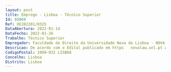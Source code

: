 ```yaml
--- 
layout: post
title: Emprego - Lisboa - Técnico Superior
Id: 93069
Ref: OE202201/0325
DataAbertura: 2022-01-14
DataFecho: 2022-01-26
Trabalho: Técnico Superior
Empregador: Faculdade de Direito da Universidade Nova de Lisboa - NOVA School of Law
Descricao: De acordo com o Edital publicado em https   novalaw.unl.pt wp content uploads 2022 01 Aviso de Abertura de Procedimento_Apoio Orgaos Gestao_signed 1.pdf
CodigoPostal: 1099-032 LISBOA
Concelho: Lisboa
Distrito: Lisboa
--- 
```

